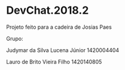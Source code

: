# DevChat.2018.2
Projeto feito para a cadeira de Josias Paes



Grupo:

Judymar da Silva Lucena Júnior
1420004404

Lauro de Brito Vieira Filho
1420140805
